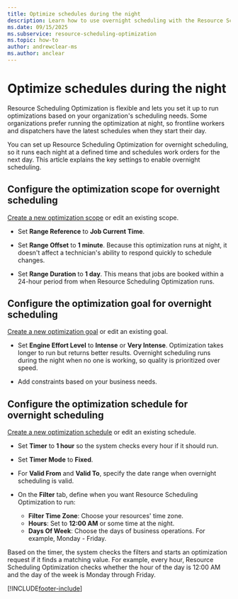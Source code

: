 ```yaml
---
title: Optimize schedules during the night
description: Learn how to use overnight scheduling with the Resource Scheduling Optimization Add-in for Dynamics 365 Field Service.
ms.date: 09/15/2025
ms.subservice: resource-scheduling-optimization
ms.topic: how-to
author: andrewclear-ms
ms.author: anclear
---
```


# Optimize schedules during the night

Resource Scheduling Optimization is flexible and lets you set it up to run optimizations based on your organization's scheduling needs. Some organizations prefer running the optimization at night, so frontline workers and dispatchers have the latest schedules when they start their day.  

You can set up Resource Scheduling Optimization for overnight scheduling, so it runs each night at a defined time and schedules work orders for the next day. This article explains the key settings to enable overnight scheduling.  

## Configure the optimization scope for overnight scheduling

[Create a new optimization scope](rso-optimization-scope.md) or edit an existing scope.

- Set **Range Reference** to **Job Current Time**.

- Set **Range Offset** to **1 minute**. Because this optimization runs at night, it doesn't affect a technician's ability to respond quickly to schedule changes.

- Set **Range Duration** to **1 day**. This means that jobs are booked within a 24-hour period from when Resource Scheduling Optimization runs.

## Configure the optimization goal for overnight scheduling

[Create a new optimization goal](rso-optimization-goal.md) or edit an existing goal.

- Set **Engine Effort Level** to **Intense** or **Very Intense**. Optimization takes longer to run but returns better results. Overnight scheduling runs during the night when no one is working, so quality is prioritized over speed.

- Add constraints based on your business needs.

## Configure the optimization schedule for overnight scheduling

[Create a new optimization schedule](rso-optimization-schedule.md) or edit an existing schedule.

- Set **Timer** to **1 hour** so the system checks every hour if it should run.

- Set **Timer Mode** to **Fixed**.

- For **Valid From** and **Valid To**, specify the date range when overnight scheduling is valid.

- On the **Filter** tab, define when you want Resource Scheduling Optimization to run:

  - **Filter Time Zone**: Choose your resources' time zone.
  - **Hours**: Set to **12:00 AM** or some time at the night.
  - **Days Of Week**: Choose the days of business operations. For example, Monday - Friday.

Based on the timer, the system checks the filters and starts an optimization request if it finds a matching value. For example, every hour, Resource Scheduling Optimization checks whether the hour of the day is 12:00 AM and the day of the week is Monday through Friday.

[!INCLUDE[footer-include](../includes/footer-banner.md)]
